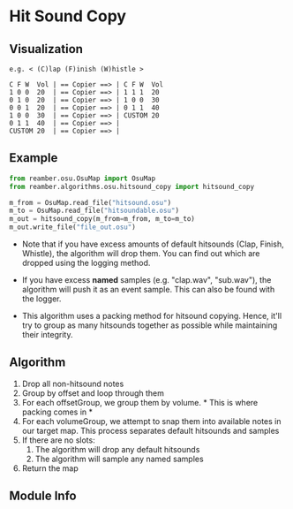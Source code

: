 # Hit Sound Copy

## Visualization

```
e.g. < (C)lap (F)inish (W)histle >

C F W  Vol | == Copier ==> | C F W  Vol
1 0 0  20  | == Copier ==> | 1 1 1  20
0 1 0  20  | == Copier ==> | 1 0 0  30
0 0 1  20  | == Copier ==> | 0 1 1  40
1 0 0  30  | == Copier ==> | CUSTOM 20
0 1 1  40  | == Copier ==> |
CUSTOM 20  | == Copier ==> |
```

## Example

```py
from reamber.osu.OsuMap import OsuMap
from reamber.algorithms.osu.hitsound_copy import hitsound_copy

m_from = OsuMap.read_file("hitsound.osu")
m_to = OsuMap.read_file("hitsoundable.osu")
m_out = hitsound_copy(m_from=m_from, m_to=m_to)
m_out.write_file("file_out.osu")
```

- Note that if you have excess amounts of default hitsounds (Clap, Finish, Whistle), the algorithm will drop them. You
  can find out which are dropped using the logging method.

- If you have excess **named** samples (e.g. "clap.wav", "sub.wav"), the algorithm will push it as an event sample. This
  can also be found with the logger.

- This algorithm uses a packing method for hitsound copying. Hence, it'll try to group as many hitsounds together as
  possible while maintaining their integrity.

## Algorithm

1. Drop all non-hitsound notes
2. Group by offset and loop through them
3. For each offsetGroup, we group them by volume. * This is where packing comes in *
4. For each volumeGroup, we attempt to snap them into available notes in our target map. This process separates default
   hitsounds and samples
5. If there are no slots:
    1. The algorithm will drop any default hitsounds
    2. The algorithm will sample any named samples
6. Return the map

## Module Info

```{automodule} reamber.algorithms.osu.hitsound_copy
```
